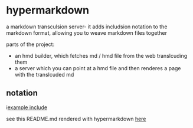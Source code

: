 # hypermarkdown
a markdown transculsion server- it adds includsion notation to the markdown format, allowing you to weave markdown files together

parts of the project: 

- an hmd builder, which fetches md / hmd file from the web translcuding them
- a server which you can point at a hmd file and then renderes a page with the translcuded md

## notation

i[example include](https://github.com/loomio/loomio/raw/master/README.md)

see this README.md rendered with hypermarkdown [here](https://github.com/mixmix/hypermarkdown/raw/master/README.md)

